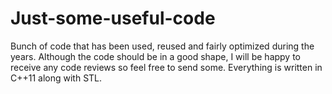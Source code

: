 # Just-some-useful-code
Bunch of code that has been used, reused and fairly optimized during the years.
Although the code should be in a good shape, I will be happy to receive any code reviews so feel free to send some.
Everything is written in C++11 along with STL.
